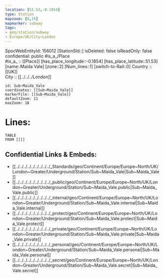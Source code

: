 ```yaml
---
location: [51.53,-0.1854] 
type: Station 
mapzoom: [8,15] 
mapmarker: subway 
tags:
- geo/station/subway
- Europe/UK/City~London
---
```

SpocWebEntityId: 156012
[StationSId::] 
isDeleted: false
isReadOnly: false
confidential: public
#is_a_/Place  
#is_a_ :: [[Place]] 
[has_place_longitude::-0.1854] 
[has_place_latitude::51.53] 
[name::Maida Vale] 
[zone::2] 
[Num_lines::1] 
[switch-to-Rail::0] 
Country :: [[UK]]  
City :: [[../../../London]]  


```leaflet
id: Sub~Maida_Vale
coordinates: [[Sub~Maida_Vale]] 
markerFile: [[Sub~Maida_Vale]] 
defaultZoom: 11 
maxZoom: 18
```


# Lines: 
```dataview
TABLE 
FROM [[]] 
```

## Confidential Links & Embeds: 
- [[../../../../../../../../../_Standards/geo/Continent/Europe/Europe~North/UK/London~Greater/Underground/Station/Sub~Maida_Vale|Sub~Maida_Vale]] 
- [[../../../../../../../../../_public/geo/Continent/Europe/Europe~North/UK/London~Greater/Underground/Station/Sub~Maida_Vale.public|Sub~Maida_Vale.public]] 
- [[../../../../../../../../../_internal/geo/Continent/Europe/Europe~North/UK/London~Greater/Underground/Station/Sub~Maida_Vale.internal|Sub~Maida_Vale.internal]] 
- [[../../../../../../../../../_protect/geo/Continent/Europe/Europe~North/UK/London~Greater/Underground/Station/Sub~Maida_Vale.protect|Sub~Maida_Vale.protect]] 
- [[../../../../../../../../../_private/geo/Continent/Europe/Europe~North/UK/London~Greater/Underground/Station/Sub~Maida_Vale.private|Sub~Maida_Vale.private]] 
- [[../../../../../../../../../_personal/geo/Continent/Europe/Europe~North/UK/London~Greater/Underground/Station/Sub~Maida_Vale.personal|Sub~Maida_Vale.personal]] 
- [[../../../../../../../../../_secret/geo/Continent/Europe/Europe~North/UK/London~Greater/Underground/Station/Sub~Maida_Vale.secret|Sub~Maida_Vale.secret]] 
